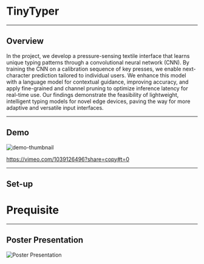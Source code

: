# TinyTyper
---
## Overview

In the project, we develop a pressure-sensing textile interface that learns unique typing patterns through a convolutional neural network (CNN). By training the CNN on a calibration sequence of key presses, we enable next-character prediction tailored to individual users. We enhance this model with a language model for contextual guidance, improving accuracy, and apply fine-grained and channel pruning to optimize inference latency for real-time use. Our findings demonstrate the feasibility of lightweight, intelligent typing models for novel edge devices, paving the way for more adaptive and versatile input interfaces.

---
## Demo

![demo-thumbnail](https://github.com/user-attachments/assets/68bd972e-c579-4d52-892d-cf8863842476)

https://vimeo.com/1039126496?share=copy#t=0

---
## Set-up

# Prequisite


---

## Poster Presentation

![Poster Presentation](https://github.com/user-attachments/assets/f75e2bc4-2f13-4b41-bc6c-0734ebcea28e)
